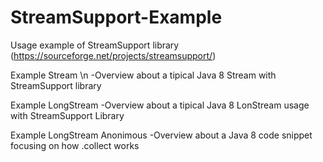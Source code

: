 # StreamSupport-Example
Usage example of StreamSupport library (https://sourceforge.net/projects/streamsupport/)

Example Stream \n
-Overview about a tipical Java 8 Stream with StreamSupport library

Example LongStream
-Overview about a tipical Java 8 LonStream usage with StreamSupport Library

Example LongStream Anonimous
-Overview about a Java 8 code snippet focusing on how .collect works
